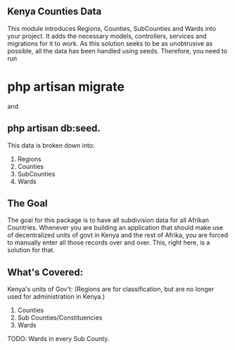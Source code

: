 ## Kenya Counties Data

This module introduces Regions, Counties, SubCounties and Wards into your project. It adds the necessary models, controllers, services and migrations for it to work. As this solution seeks to be as unobtrusive as possible, all the data has been handled using seeds. Therefore, you need to run 
# php artisan migrate 
and 
## php artisan db:seed.

This data is broken down into:
1. Regions
2. Counties 
3. SubCounties
4. Wards


## The Goal
The goal for this package is to have all subdivision data for all Afrikan Countries. Whenever you are building an application that should make use of decentralized units of govt in Kenya and the rest of Afrika, you are forced to manually enter all those records over and over. This, right here, is a solution for that. 

## What's Covered:
Kenya's units of Gov't:
(Regions are for classification, but are no longer used for administration in  Kenya.)
1. Counties
2. Sub Counties/Constituencies
3. Wards

TODO: Wards in every Sub County.

